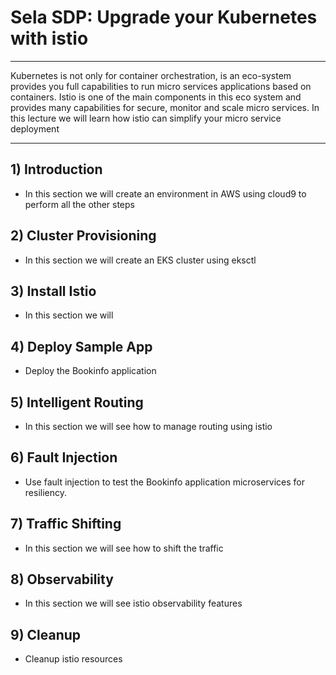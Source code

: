 # Sela SDP: Upgrade your Kubernetes with istio
---

Kubernetes is not only for container orchestration, is an eco-system provides you full capabilities to run micro services applications based on containers. Istio is one of the main components in this eco system and provides many capabilities for secure, monitor and scale micro services. In this lecture we will learn how istio can simplify your micro service deployment

---

## 1) Introduction

 - In this section we will create an environment in AWS using cloud9 to perform all the other steps

## 2) Cluster Provisioning

 - In this section we will create an EKS cluster using eksctl

## 3) Install Istio

 - In this section we will 

## 4) Deploy Sample App

 - Deploy the Bookinfo application

## 5) Intelligent Routing

 - In this section we will see how to manage routing using istio

## 6) Fault Injection

 - Use fault injection to test the Bookinfo application microservices for resiliency.

## 7) Traffic Shifting

 - In this section we will see how to shift the traffic

## 8) Observability

 - In this section we will see istio observability features

## 9) Cleanup

 - Cleanup istio resources
 